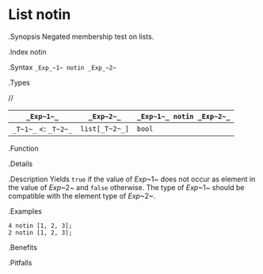 # List notin

.Synopsis
Negated membership test on lists.

.Index
notin

.Syntax
`_Exp_~1~ notin _Exp_~2~`

.Types

//

| `_Exp~1~_`           |  `_Exp~2~_`      | `_Exp~1~_ notin _Exp~2~_`  |
| --- | --- | --- |
| `_T~1~_`  <: `_T~2~_` |  `list[_T~2~_]`  | `bool`                   |


.Function

.Details

.Description
Yields `true` if the value of _Exp_~1~ does not occur as element in the value of _Exp_~2~ and `false` otherwise. 
The type of _Exp_~1~ should be compatible with the element type of _Exp_~2~.

.Examples
```rascal-shell
4 notin [1, 2, 3];
2 notin [1, 2, 3];
```

.Benefits

.Pitfalls


